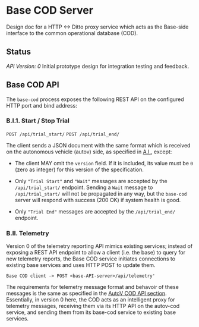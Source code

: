 # Base COD Server

Design doc for a HTTP <-> Ditto proxy service which acts as the Base-side
interface to the common operational database (COD).

## Status
*API Version: 0*
Initial prototype design for integration testing and feedback.

## Base COD API
The `base-cod` process exposes the following REST API on the configured HTTP
port and bind address:

### B.I.1. Start / Stop Trial

`POST /api/trial_start/`
`POST /api/trial_end/`

The client sends a JSON document with the same format which is received on the
autonomous vehicle (autov) side, as specified in
[A.I.](autov-server.md#autov-cod-api), except:

- The client MAY omit the `version` field. If it is included, its value must be
  `0` (zero as integer) for this version of the specification.

- Only `"Trial Start"` and `"Wait"` messages are accepted by the
  `/api/trial_start/` endpoint. Sending a `Wait` message to `/api/trial_start/`
  will not be propagated in any way, but the `base-cod` server will respond
  with success (200 OK) if system health is good.

- Only `"Trial End"` messages are accepted by the `/api/trial_end/` endpoint.

### B.II. Telemetry

Version 0 of the telemetry reporting API mimics existing services; instead of
exposing a REST API endpoint to allow a client (i.e. the base) to query for new
telemetry reports, the Base COD service initiates connections to existing base
services and uses HTTP POST to update them.

`Base COD client -> POST <base-API-server>/api/telemetry'`

The requirements for telemetry message format and behavoir of these messages is
the same as specified in the [AutoV COD API section](aii-telemetry-reporting).
Essentially, in version 0 here, the COD acts as an intelligent proxy for
telemetry messages, receiving them via its HTTP API on the autov-cod service,
and sending them from its base-cod service to existing base services.

